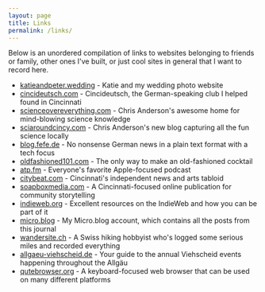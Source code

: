 ```yaml
---
layout: page
title: Links
permalink: /links/
---
```


Below is an unordered compilation of links to websites belonging to friends or
family, other ones I've built, or just cool sites in general that I want to
record here.

- [katieandpeter.wedding](https://katieandpeter.wedding) -
Katie and my wedding photo website
- [cincideutsch.com](http://cincideutsch.com/) -
Cincideutsch, the German-speaking club I helped found in Cincinnati
- [scienceovereverything.com](http://scienceovereverything.com) -
Chris Anderson's awesome home for mind-blowing science knowledge
- [sciaroundcincy.com](https://sciaroundcincy.com) -
Chris Anderson's new blog capturing all the fun science locally
- [blog.fefe.de](http://blog.fefe.de) -
No nonsense German news in a plain text format with a tech focus
- [oldfashioned101.com](https://oldfashioned101.com) -
The only way to make an old-fashioned cocktail
- [atp.fm](https://atp.fm) -
Everyone's favorite Apple-focused podcast
- [citybeat.com](https://www.citybeat.com) -
Cincinnati's independent news and arts tabloid
- [soapboxmedia.com](https://www.soapboxmedia.com) -
A Cincinnati-focused online publication for community storytelling
- [indieweb.org](https://indieweb.org) -
Excellent resources on the IndieWeb and how you can be part of it
- <a href="https://micro.blog/peterrother" rel="me">micro.blog</a> -
My Micro.blog account, which contains all the posts from this journal
- [wandersite.ch](http://www.wandersite.ch) -
A Swiss hiking hobbyist who's logged some serious miles and recorded everything
- [allgaeu-viehscheid.de](https://www.allgaeu-viehscheid.de) -
Your guide to the annual Viehscheid events happening throughout the Allgäu
- [qutebrowser.org](https://www.qutebrowser.org) -
A keyboard-focused web browser that can be used on many different platforms
